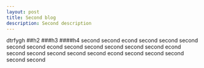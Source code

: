 ```yaml
---
layout: post
title: Second blog
description: Second description
---
```


dtrfygh
##h2
###h3
####h4
second
second
econd
second
second
second
second
second
econd
second
second
second
second
second
econd
second
second
second
second
second
econd
second
second
second
second
second
